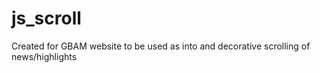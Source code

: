 js_scroll
=========

Created for GBAM website to be used as into and decorative scrolling of news/highlights
